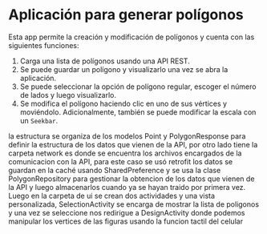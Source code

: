 # Aplicación para generar polígonos

Esta app permite la creación y modificación de polígonos y cuenta con las siguientes funciones:

1. Carga una lista de polígonos usando una API REST.
2. Se puede guardar un polígono y visualizarlo una vez se abra la aplicación.
3. Se puede seleccionar la opción de polígono regular, escoger el número de lados y luego visualizarlo.
4. Se modifica el polígono haciendo clic en uno de sus vértices y moviéndolo. Adicionalmente, también se puede modificar la escala con un `Seekbar`.

la estructura se organiza de los modelos Point y PolygonResponse para definir la estructura de los datos que vienen de la API, por otro lado tiene la carpeta network es donde se encuentra los archivos encargados de la comunicacion con la API, para este caso se usó retrofit
los datos se guardan en la caché usando SharedPreference y se usa la clase PolygonRepository para gestionar la obtencion de los datos que vienen de la API y luego almacenarlos cuando ya se hayan traido por primera vez. Luego en la carpeta de ui se crean dos actividades y una vista personalizada, SelectionActivity se encarga de mostrar la lista de poligonos  y una vez se seleccione nos redirigue a DesignActivity donde podemos manipular los vertices de las figuras usando la funcion tactil del celular

